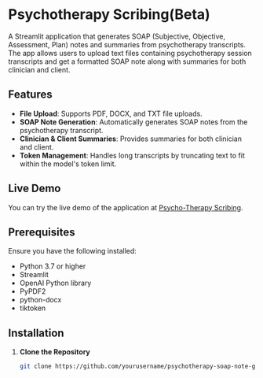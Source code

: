 # Psychotherapy Scribing(Beta)

A Streamlit application that generates SOAP (Subjective, Objective, Assessment, Plan) notes and summaries from psychotherapy transcripts. The app allows users to upload text files containing psychotherapy session transcripts and get a formatted SOAP note along with summaries for both clinician and client.

## Features

- **File Upload**: Supports PDF, DOCX, and TXT file uploads.
- **SOAP Note Generation**: Automatically generates SOAP notes from the psychotherapy transcript.
- **Clinician & Client Summaries**: Provides summaries for both clinician and client.
- **Token Management**: Handles long transcripts by truncating text to fit within the model's token limit.

## Live Demo

You can try the live demo of the application at [Psycho-Therapy Scribing](https://psyscribe-kg4b8rrja5czjaz7nzetma.streamlit.app/).

## Prerequisites

Ensure you have the following installed:
- Python 3.7 or higher
- Streamlit
- OpenAI Python library
- PyPDF2
- python-docx
- tiktoken

## Installation

1. **Clone the Repository**

   ```bash
   git clone https://github.com/yourusername/psychotherapy-soap-note-generator.git
